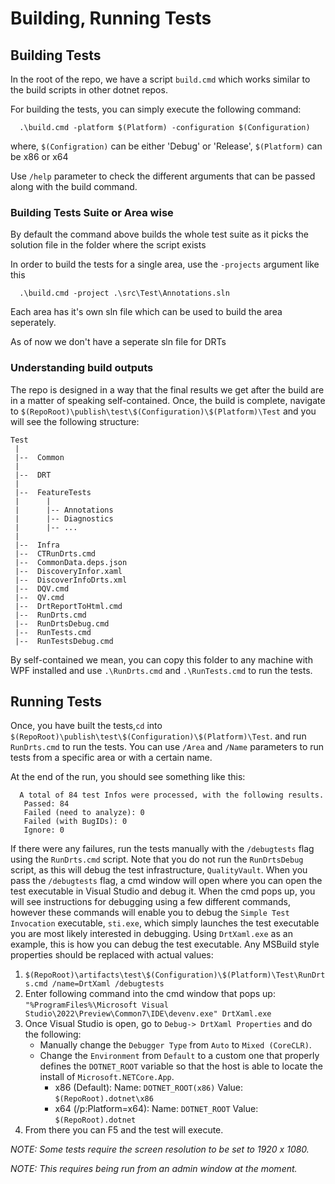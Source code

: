 # Building, Running Tests

## Building Tests

In the root of the repo, we have a script `build.cmd` which works similar to the build scripts in other dotnet repos.

For building the tests, you can simply execute the following command:
```
  .\build.cmd -platform $(Platform) -configuration $(Configuration)
```

where, 
  `$(Configration)` can be either 'Debug' or 'Release',
  `$(Platform)` can be x86 or x64

Use `/help` parameter to check the different arguments that can be passed along with the build command.

### Building Tests Suite or Area wise

By default the command above builds the whole test suite as it picks the solution file in the folder where the script exists

In order to build the tests for a single area, use the `-projects` argument like this
```
  .\build.cmd -project .\src\Test\Annotations.sln
```
Each area has it's own sln file which can be used to build the area seperately.

As of now we don't have a seperate sln file for DRTs 

### Understanding build outputs

The repo is designed in a way that the final results we get after the build are in a matter of speaking self-contained.
Once, the build is complete, navigate to `$(RepoRoot)\publish\test\$(Configuration)\$(Platform)\Test` and you will see the following structure:

```
Test
 |
 |--  Common
 |
 |--  DRT
 |
 |--  FeatureTests
 |      |
 |      |-- Annotations
 |      |-- Diagnostics
 |      |-- ...
 |      
 |--  Infra
 |--  CTRunDrts.cmd
 |--  CommonData.deps.json
 |--  DiscoveryInfor.xaml
 |--  DiscoverInfoDrts.xml
 |--  DQV.cmd
 |--  QV.cmd
 |--  DrtReportToHtml.cmd
 |--  RunDrts.cmd
 |--  RunDrtsDebug.cmd
 |--  RunTests.cmd
 |--  RunTestsDebug.cmd
```

By self-contained we mean, you can copy this folder to any machine with WPF installed and use `.\RunDrts.cmd` and `.\RunTests.cmd` to run the tests. 

## Running Tests

Once, you have built the tests,`cd` into `$(RepoRoot)\publish\test\$(Configuration)\$(Platform)\Test`. and run `RunDrts.cmd` to run the tests. You can use `/Area` and `/Name` parameters to run tests from a specific area or with a certain name.

At the end of the run, you should see something like this:

```
  A total of 84 test Infos were processed, with the following results.
   Passed: 84
   Failed (need to analyze): 0
   Failed (with BugIDs): 0
   Ignore: 0

```

If there were any failures, run the tests manually with the `/debugtests` flag using the `RunDrts.cmd` script. Note that you do not run the `RunDrtsDebug` script, as this will debug the test infrastructure, `QualityVault`. When you pass the `/debugtests` flag, a cmd window will open where you can open the test executable in Visual Studio and debug it. When the cmd pops up, you will see instructions for debugging using a few different commands, however these commands will enable you to debug the `Simple Test Invocation` executable, `sti.exe`, which simply launches the test executable you are most likely interested in debugging. Using `DrtXaml.exe` as an example, this is how you can debug the test executable. Any MSBuild style properties should be replaced with actual values:

1. `$(RepoRoot)\artifacts\test\$(Configuration)\$(Platform)\Test\RunDrts.cmd /name=DrtXaml /debugtests`
2. Enter following command into the cmd window that pops up:
`"%ProgramFiles%\Microsoft Visual Studio\2022\Preview\Common7\IDE\devenv.exe" DrtXaml.exe`
1. Once Visual Studio is open, go to `Debug-> DrtXaml Properties` and do the following:
    - Manually change the `Debugger Type` from `Auto` to `Mixed (CoreCLR)`.
    - Change the `Environment` from `Default` to a custom one that properly defines the `DOTNET_ROOT` variable so that the host is able to locate the install of `Microsoft.NETCore.App`.
      - x86 (Default): Name: `DOTNET_ROOT(x86)` Value: `$(RepoRoot).dotnet\x86`
      - x64 (/p:Platform=x64): Name: `DOTNET_ROOT` Value: `$(RepoRoot).dotnet` 
2. From there you can F5 and the test will execute.

*NOTE: Some tests require the screen resolution to be set to 1920 x 1080.*

*NOTE: This requires being run from an admin window at the moment.*